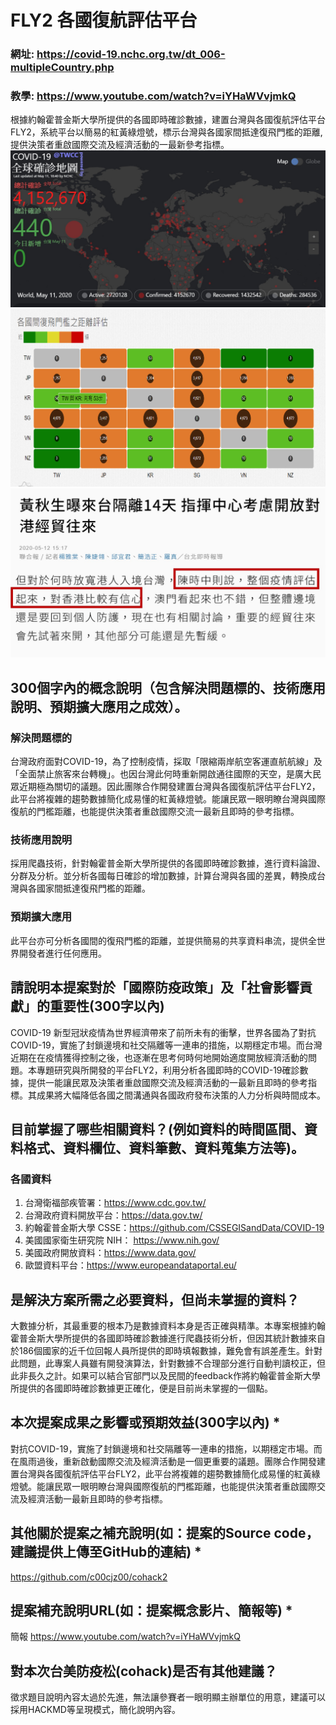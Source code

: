 # FLY2 各國復航評估平台
### 網址: https://covid-19.nchc.org.tw/dt_006-multipleCountry.php
### 教學: https://www.youtube.com/watch?v=iYHaWVvjmkQ
根據約翰霍普金斯大學所提供的各國即時確診數據，建置台灣與各國復航評估平台FLY2，系統平台以簡易的紅黃綠燈號，標示台灣與各國家間抵達復飛門檻的距離, 提供決策者重啟國際交流及經濟活動的一最新參考指標。
![alt text](https://github.com/c00cjz00/cohack2/blob/master/fly3.jpg "Demo1")
![alt text](https://github.com/c00cjz00/cohack2/blob/master/fly2.png "Demo2")
![alt text](https://github.com/c00cjz00/cohack2/blob/master/fly4.jpg "Demo3")

## 300個字內的概念說明（包含解決問題標的、技術應用說明、預期擴大應用之成效）。

### 解決問題標的
台灣政府面對COVID-19，為了控制疫情，採取「限縮兩岸航空客運直航航線」及「全面禁止旅客來台轉機」。也因台灣此何時重新開啟通往國際的天空，是廣大民眾近期極為關切的議題。因此團隊合作開發建置台灣與各國復航評估平台FLY2，此平台將複雜的趨勢數據簡化成易懂的紅黃綠燈號。能讓民眾一眼明瞭台灣與國際復航的門檻距離，也能提供決策者重啟國際交流一最新且即時的參考指標。
### 技術應用說明
採用爬蟲技術，針對翰霍普金斯大學所提供的各國即時確診數據，進行資料論證、分群及分析。並分析各國每日確診的增加數據，計算台灣與各國的差異，轉換成台灣與各國家間抵達復飛門檻的距離。
### 預期擴大應用
此平台亦可分析各國間的復飛門檻的距離，並提供簡易的共享資料串流，提供全世界開發者進行任何應用。

## 請說明本提案對於「國際防疫政策」及「社會影響貢獻」的重要性(300字以內)
COVID-19 新型冠狀疫情為世界經濟帶來了前所未有的衝擊，世界各國為了對抗COVID-19，實施了封鎖邊境和社交隔離等一連串的措施，以期穩定市場。而台灣近期在在疫情獲得控制之後，也逐漸在思考何時何地開始適度開放經濟活動的問題。本專題研究與所開發的平台FLY2，利用分析各國即時的COVID-19確診數據，提供一能讓民眾及決策者重啟國際交流及經濟活動的一最新且即時的參考指標。其成果將大幅降低各國之間溝通與各國政府發布決策的人力分析與時間成本。

## 目前掌握了哪些相關資料？(例如資料的時間區間、資料格式、資料欄位、資料筆數、資料蒐集方法等)。
### 各國資料
1. 台灣衛福部疾管署：https://www.cdc.gov.tw/
2. 台灣政府資料開放平台：https://data.gov.tw/
3. 約翰霍普金斯大學 CSSE：https://github.com/CSSEGISandData/COVID-19
4. 美國國家衛生研究院 NIH： https://www.nih.gov/
5. 美國政府開放資料：https://www.data.gov/
6. 歐盟資料平台：https://www.europeandataportal.eu/

## 是解決方案所需之必要資料，但尚未掌握的資料？
大數據分析，其最重要的根本乃是數據資料本身是否正確與精準。本專案根據約翰霍普金斯大學所提供的各國即時確診數據進行爬蟲技術分析，但因其統計數據來自於186個國家的近千位回報人員所提供的即時填報數據，難免會有誤差產生。針對此問題，此專案人員雖有開發演算法，針對數據不合理部分進行自動判讀校正，但此非長久之計。如果可以結合官部門以及民間的feedback作將約翰霍普金斯大學所提供的各國即時確診數據更正確化，便是目前尚未掌握的一個點。

## 本次提案成果之影響或預期效益(300字以內) *
對抗COVID-19，實施了封鎖邊境和社交隔離等一連串的措施，以期穩定市場。而在風雨過後，重新啟動國際交流及經濟活動是一個更重要的議題。團隊合作開發建置台灣與各國復航評估平台FLY2，此平台將複雜的趨勢數據簡化成易懂的紅黃綠燈號。能讓民眾一眼明瞭台灣與國際復航的門檻距離，也能提供決策者重啟國際交流及經濟活動一最新且即時的參考指標。

## 其他關於提案之補充說明(如：提案的Source code，建議提供上傳至GitHub的連結) *
https://github.com/c00cjz00/cohack2

## 提案補充說明URL(如：提案概念影片、簡報等) *
簡報
https://www.youtube.com/watch?v=iYHaWVvjmkQ

## 對本次台美防疫松(cohack)是否有其他建議？
徵求題目說明內容太過於先進，無法讓參賽者一眼明顯主辦單位的用意，建議可以採用HACKMD等呈現模式，簡化說明內容。


